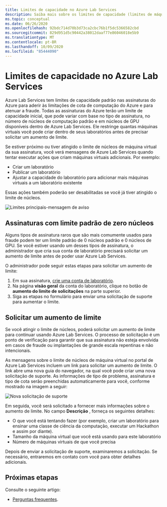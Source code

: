 ```yaml
---
title: Limites de capacidade no Azure Lab Services
description: Saiba mais sobre os limites de capacidade (limites de máquina virtual) em Azure Lab Services.
ms.topic: conceptual
ms.date: 06/26/2020
ms.openlocfilehash: 92bdc714d70b3d73ca2cbc76b1f5dc5366582cbd
ms.sourcegitcommit: 829d951d5c90442a38012daaf77e86046018e5b9
ms.translationtype: MT
ms.contentlocale: pt-BR
ms.lasthandoff: 10/09/2020
ms.locfileid: "85444090"
---
```

# <a name="capacity-limits-in-azure-lab-services"></a>Limites de capacidade no Azure Lab Services
Azure Lab Services tem limites de capacidade padrão nas assinaturas do Azure para aderir às limitações de cota de computação do Azure e para atenuar a fraude. Todas as assinaturas do Azure terão um limite de capacidade inicial, que pode variar com base no tipo de assinatura, no número de núcleos de computação padrão e em núcleos de GPU disponíveis dentro de Azure Lab Services. Ele restringe quantas máquinas virtuais você pode criar dentro de seus laboratórios antes de precisar solicitar um aumento de limite.  

Se estiver próximo ou tiver atingido o limite de núcleos de máquina virtual da sua assinatura, você verá mensagens de Azure Lab Services quando tentar executar ações que criam máquinas virtuais adicionais. Por exemplo: 

- Criar um laboratório
- Publicar um laboratório
- Ajustar a capacidade do laboratório para adicionar mais máquinas virtuais a um laboratório existente

Essas ações também poderão ser desabilitadas se você já tiver atingido o limite de núcleos. 

![Limites principais-mensagem de aviso](./media/capacity-limits/warning-message.png)

## <a name="subscriptions-with-default-limit-of-zero-cores"></a>Assinaturas com limite padrão de zero núcleos
Alguns tipos de assinatura raros que são mais comumente usados para fraude podem ter um limite padrão de 0 núcleos padrão e 0 núcleos de GPU. Se você estiver usando um desses tipos de assinatura, o administrador que cria sua conta de laboratório precisará solicitar um aumento de limite antes de poder usar Azure Lab Services. 

O administrador pode seguir estas etapas para solicitar um aumento de limite:  

1.  Em sua assinatura, [crie uma conta de laboratório](tutorial-setup-lab-account.md).
2.  Na página **visão geral** da conta do laboratório, clique no botão de **aumento do limite de solicitações** na parte superior. 
3.  Siga as etapas no formulário para enviar uma solicitação de suporte para aumentar o limite.

## <a name="request-a-limit-increase"></a>Solicitar um aumento de limite
Se você atingir o limite de núcleos, poderá solicitar um aumento de limite para continuar usando Azure Lab Services. O processo de solicitação é um ponto de verificação para garantir que sua assinatura não esteja envolvida em casos de fraude ou implantações de grande escala repentinas e não intencionais.

As mensagens sobre o limite de núcleos de máquina virtual no portal de Azure Lab Services incluem um link para solicitar um aumento de limite. O link abre uma nova guia do navegador, na qual você pode criar uma nova solicitação de suporte. As informações de tipo de problema, assinatura e tipo de cota serão preenchidas automaticamente para você, conforme mostrado na imagem a seguir: 

![Nova solicitação de suporte](./media/capacity-limits/new-support-request.png)


Em seguida, você será solicitado a fornecer mais informações sobre o aumento de limite. No campo **Descrição** , forneça os seguintes detalhes:

- O que você está tentando fazer (por exemplo, criar um laboratório para ensinar uma classe de ciência da computação, executar um Hackathon e assim por diante).
- Tamanho da máquina virtual que você está usando para este laboratório
- Número de máquinas virtuais de que você precisa

Depois de enviar a solicitação de suporte, examinaremos a solicitação. Se necessário, entraremos em contato com você para obter detalhes adicionais. 

## <a name="next-steps"></a>Próximas etapas
Consulte o seguinte artigo:
- [Perguntas frequentes](classroom-labs-faq.md).